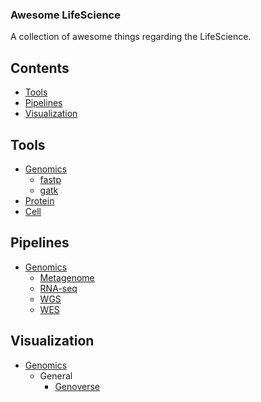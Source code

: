 ### **Awesome LifeScience**

A collection of awesome things regarding the LifeScience.

## Contents
- [Tools](#tools)
- [Pipelines](#pipelines)
- [Visualization](#visualization)

## Tools
- [Genomics](#genomics)
    - [fastp](#fastp)
    - [gatk](#gatk)
- [Protein](#protein)
- [Cell](#cell)

## Pipelines
- [Genomics](#genomics)
    - [Metagenome](#metagenome)
    - [RNA-seq](#rna-seq)
    - [WGS](#wgs)
    - [WES](#wes)

## Visualization
- [Genomics](#genomics)
    - General
        - [Genoverse](https://github.com/wtsi-web/Genoverse)